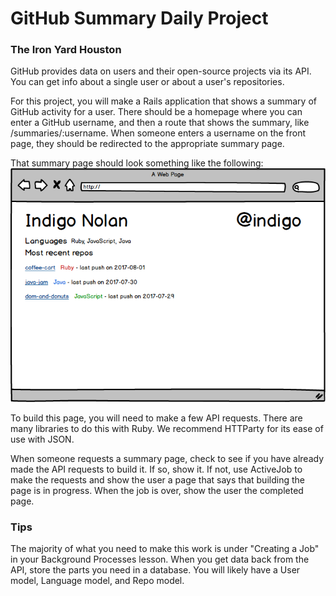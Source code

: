 # GitHub Summary Daily Project
### The Iron Yard Houston

GitHub provides data on users and their open-source projects via its API. You can get info about a single user or about a user's repositories.

For this project, you will make a Rails application that shows a summary of GitHub activity for a user. There should be a homepage where you can enter a GitHub username, and then a route that shows the summary, like /summaries/:username. When someone enters a username on the front page, they should be redirected to the appropriate summary page.

That summary page should look something like the following:
![GitHub Resume](https://github.com/Xiupan/GitHubSummary/blob/master/github-resume.png)

To build this page, you will need to make a few API requests. There are many libraries to do this with Ruby. We recommend HTTParty for its ease of use with JSON.

When someone requests a summary page, check to see if you have already made the API requests to build it. If so, show it. If not, use ActiveJob to make the requests and show the user a page that says that building the page is in progress. When the job is over, show the user the completed page.

### Tips  

The majority of what you need to make this work is under "Creating a Job" in your Background Processes lesson.
When you get data back from the API, store the parts you need in a database. You will likely have a User model, Language model, and Repo model.
